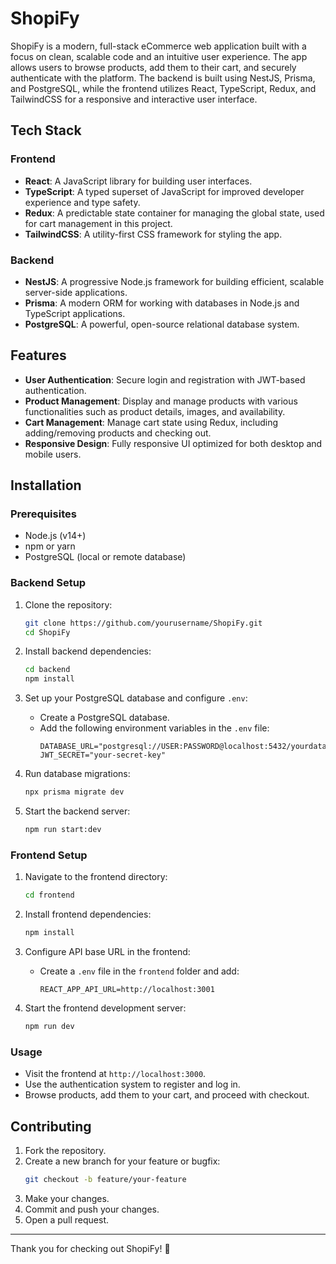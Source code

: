 # ShopiFy

ShopiFy is a modern, full-stack eCommerce web application built with a focus on clean, scalable code and an intuitive user experience. The app allows users to browse products, add them to their cart, and securely authenticate with the platform. The backend is built using NestJS, Prisma, and PostgreSQL, while the frontend utilizes React, TypeScript, Redux, and TailwindCSS for a responsive and interactive user interface.

## Tech Stack

### Frontend
- **React**: A JavaScript library for building user interfaces.
- **TypeScript**: A typed superset of JavaScript for improved developer experience and type safety.
- **Redux**: A predictable state container for managing the global state, used for cart management in this project.
- **TailwindCSS**: A utility-first CSS framework for styling the app.

### Backend
- **NestJS**: A progressive Node.js framework for building efficient, scalable server-side applications.
- **Prisma**: A modern ORM for working with databases in Node.js and TypeScript applications.
- **PostgreSQL**: A powerful, open-source relational database system.

## Features

- **User Authentication**: Secure login and registration with JWT-based authentication.
- **Product Management**: Display and manage products with various functionalities such as product details, images, and availability.
- **Cart Management**: Manage cart state using Redux, including adding/removing products and checking out.
- **Responsive Design**: Fully responsive UI optimized for both desktop and mobile users.

## Installation

### Prerequisites
- Node.js (v14+)
- npm or yarn
- PostgreSQL (local or remote database)
  
### Backend Setup

1. Clone the repository:
   ```bash
   git clone https://github.com/yourusername/ShopiFy.git
   cd ShopiFy
   ```

2. Install backend dependencies:
   ```bash
   cd backend
   npm install
   ```

3. Set up your PostgreSQL database and configure `.env`:
   - Create a PostgreSQL database.
   - Add the following environment variables in the `.env` file:
     ```
     DATABASE_URL="postgresql://USER:PASSWORD@localhost:5432/yourdatabase"
     JWT_SECRET="your-secret-key"
     ```

4. Run database migrations:
   ```bash
   npx prisma migrate dev
   ```

5. Start the backend server:
   ```bash
   npm run start:dev
   ```

### Frontend Setup

1. Navigate to the frontend directory:
   ```bash
   cd frontend
   ```

2. Install frontend dependencies:
   ```bash
   npm install
   ```

3. Configure API base URL in the frontend:
   - Create a `.env` file in the `frontend` folder and add:
     ```
     REACT_APP_API_URL=http://localhost:3001
     ```

4. Start the frontend development server:
   ```bash
   npm run dev
   ```

### Usage

- Visit the frontend at `http://localhost:3000`.
- Use the authentication system to register and log in.
- Browse products, add them to your cart, and proceed with checkout.

## Contributing

1. Fork the repository.
2. Create a new branch for your feature or bugfix:
   ```bash
   git checkout -b feature/your-feature
   ```
3. Make your changes.
4. Commit and push your changes.
5. Open a pull request.

---

Thank you for checking out ShopiFy! 🎉
